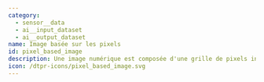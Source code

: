```yaml
---
category:
  - sensor__data
  - ai__input_dataset
  - ai__output_dataset
name: Image basée sur les pixels
id: pixel_based_image
description: Une image numérique est composée d'une grille de pixels individuels.
icon: /dtpr-icons/pixel_based_image.svg
---
```


